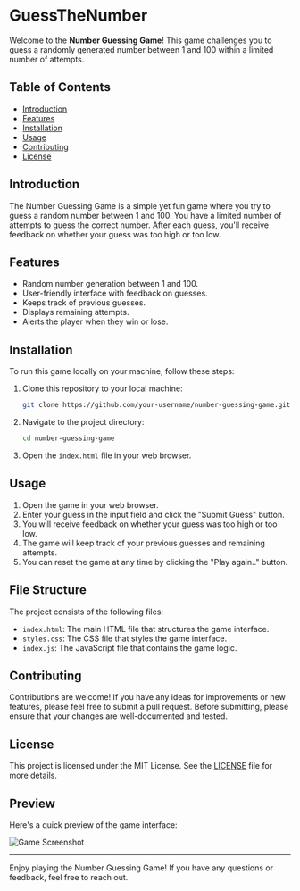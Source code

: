 # GuessTheNumber

Welcome to the **Number Guessing Game**! This game challenges you to guess a randomly generated number between 1 and 100 within a limited number of attempts.

## Table of Contents
- [Introduction](#introduction)
- [Features](#features)
- [Installation](#installation)
- [Usage](#usage)
- [Contributing](#contributing)
- [License](#license)

## Introduction

The Number Guessing Game is a simple yet fun game where you try to guess a random number between 1 and 100. You have a limited number of attempts to guess the correct number. After each guess, you'll receive feedback on whether your guess was too high or too low.

## Features

- Random number generation between 1 and 100.
- User-friendly interface with feedback on guesses.
- Keeps track of previous guesses.
- Displays remaining attempts.
- Alerts the player when they win or lose.

## Installation

To run this game locally on your machine, follow these steps:

1. Clone this repository to your local machine:
    ```bash
    git clone https://github.com/your-username/number-guessing-game.git
    ```
2. Navigate to the project directory:
    ```bash
    cd number-guessing-game
    ```
3. Open the `index.html` file in your web browser.

## Usage

1. Open the game in your web browser.
2. Enter your guess in the input field and click the "Submit Guess" button.
3. You will receive feedback on whether your guess was too high or too low.
4. The game will keep track of your previous guesses and remaining attempts.
5. You can reset the game at any time by clicking the "Play again.." button.

## File Structure

The project consists of the following files:

- `index.html`: The main HTML file that structures the game interface.
- `styles.css`: The CSS file that styles the game interface.
- `index.js`: The JavaScript file that contains the game logic.

## Contributing

Contributions are welcome! If you have any ideas for improvements or new features, please feel free to submit a pull request. Before submitting, please ensure that your changes are well-documented and tested.

## License

This project is licensed under the MIT License. See the [LICENSE](LICENSE) file for more details.

## Preview

Here's a quick preview of the game interface:

![Game Screenshot](![image](https://github.com/user-attachments/assets/675c842c-3c76-4883-a70c-e3dfecdb8b7b))

---

Enjoy playing the Number Guessing Game! If you have any questions or feedback, feel free to reach out.

